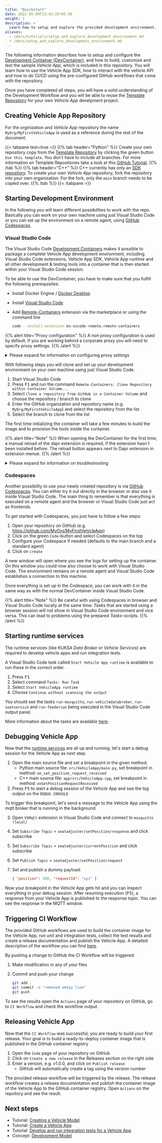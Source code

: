 ```yaml
---
title: "Quickstart"
date: 2022-05-09T13:43:25+05:30
weight: 1
description: >
  Learn how to setup and explore the provided development environment.
aliases:
  - /docs/tutorials/setup_and_explore_development_environment.md
  - /docs/setup_and_explore_development_environment.md
---
```


The following information describes how to setup and configure the [Development Container (DevContainer)](https://code.visualstudio.com/docs/remote/containers), and how to build, customize and test the sample _Vehicle App_, which is included in this repository. You will learn how to use the Vehicle App SDK, how to interact with the vehicle API and how to do CI/CD using the pre-configured GitHub workflows that come with the repository.

Once you have completed all steps, you will have a solid understanding of the Development Workflow and you will be able to reuse the [Template Repository](https://github.com/eclipse-velocitas/vehicle-app-python-template) for your own _Vehicle App_ develpment project.

## Creating Vehicle App Repository

For the orginization and _Vehicle App_ repository the name `MyOrg/MyFirstVehicleApp` is used as a reference during the rest of the document.

{{< tabpane text=true >}}
{{% tab header="Python" %}}
Create your own repository copy from the [Template Repository](https://github.com/eclipse-velocitas/vehicle-app-python-template) by clicking the green button `Use this template`. You don't have to include all branches. For more information on Template Repositories take a look at this [GitHub Tutorial](https://docs.github.com/en/repositories/creating-and-managing-repositories/creating-a-repository-from-a-template#creating-a-repository-from-a-template).
{{% /tab %}}
{{% tab header="C++" %}}
C++ currently has only an [SDK repository](https://github.com/eclipse-velocitas/vehicle-app-cpp-sdk). To create your own _Vehicle App_ repository, fork the repository into your own organization. For the fork, only the `main` branch needs to be copied over.
{{% /tab %}}
{{< /tabpane >}}

## Starting Development Environment

In the following you will learn different possibilities to work with the repo. Basically you can work on your own machine using just Visual Studio Code or you can set up the environment on a remote agent, using [GitHub Codespaces](https://github.com/features/codespaces).

### Visual Studio Code

The Visual Studio Code [Development Containers](https://code.visualstudio.com/docs/remote/create-dev-container#:~:text=%20Create%20a%20development%20container%20%201%20Path,additional%20software%20in%20your%20dev%20container.%20More%20) makes it possible to package a complete Vehicle App development environment, including Visual Studio Code extensions, Vehicle App SDK, Vehicle App runtime and all other development & testing tools into a container that is then started within your Visual Studio Code session.

To be able to use the DevContainer, you have to make sure that you fulfill the following prerequisites:

- Install Docker Engine / [Docker Desktop](https://www.docker.com/products/docker-desktop)
- Install [Visual Studio Code](https://code.visualstudio.com)
- Add [Remote-Containers](https://marketplace.visualstudio.com/items?itemName=ms-vscode-remote.remote-containers) extension via the marketplace or using the command line

  ```bash
  code --install-extension ms-vscode-remote.remote-containers
  ```

{{% alert title="Proxy configuration" %}}
A non proxy configuration is used by default. If you are working behind a corporate proxy you will need to specify proxy settings.
{{% /alert %}}

<details>
<summary>Please expand for information on configuring proxy settings</summary>

A template configuration using proxies exists in `.devcontainer/Dockerfile.Proxy` and by setting the environment variable `DEVCONTAINER_PROXY` to `.Proxy` the file
`.devcontainer/Dockerfile.Proxy` will be used instead of `.devcontainer/Dockerfile`.

The template configuration uses the following default configuration:

```
ENV HTTP_PROXY="http://172.17.0.1:${PROXY_PORT:-3128}"
```

- If your proxy is not available on `172.17.0.1` then you must modify `.devcontainer/Dockerfile.Proxy`.
- If your proxy does not use 3128 as port you can set another port in the environment variable `DEVCONTAINER_PROXY_PORT`

#### Windows

1. Edit environment variables for your account
2. Create an environment variable with name the `DEVCONTAINER_PROXY` and with the value `.Proxy` for your account
   - Don't forget (dot) in value of the environment variable
3. If you are using a different Port than 3128 for your Proxy, you have to set another environment variable as follows:
   - DEVCONTAINER_PROXY_PORT=<PortNumber>
4. Restart Visual Studio Code to pick up the new environment variable

#### macOS & Linux

```
echo "export DEVCONTAINER_PROXY=.Proxy" >> ~/.bash_profile
source ~/.bash_profile
```

### Proxy troubleshooting

If you experience issues during initial DevContainer build and you want to start over, then you want to make sure you clean all images and volumes in Docker Desktop, otherwise cache might be used. Use the Docker Desktop UI to remove all volumes and containers.

Proxy settings in `~/.docker/config.json` will override settings in `.devcontainer/Dockerfile.Proxy`, which can cause problems.
In case the DevContainer is still not working, check if proxy settings are set correctly in the Docker user profile (`~/.docker/config.json`), see [Docker Documentation](https://docs.docker.com/network/proxy/) for more details.
Verify that the `noProxy` setting in `~/.docker/config.json` (if existing) is compatible with the setting of `NO_PROXY` in `.devcontainer/Dockerfile.Proxy`.
The development environment relies on communication to localhost (e.g. localhost, 127.0.0.1) and it is important that the proxy setting is correct so that connections to localhost are not forwarded to the proxy.

</details>

With following steps you will clone and set up your development environment on your own machine using just Visual Studio Code.

1. Start Visual Studio Code
2. Press <kbd>F1</kbd> and run the command `Remote-Containers: Clone Repository within Container Volume...`
3. Select `Clone a repository from GitHub in a Container Volume` and choose the repository / branch to clone
4. Enter the GitHub organization and repository name (e.g. `MyOrg/MyFirstVehicleApp`) and select the repository from the list
5. Select the branch to clone from the list

The first time initializing the container will take a few minutes to build the image and to provision the tools inside the container.
  
{{% alert title="Note" %}}
When opening the DevContainer for the first time, a manual reload of the dapr extension is required, if the extension hasn´t been installed before. The reload button appears next to Dapr extension in extension menue.
{{% /alert %}}

<details>
<summary>Please expand for information on troubleshooting</summary>

> If Visual Studio Code fails to directly clone your repository you can also use a workaround:
>
> 1. clone the repo locally using your favorite Git tooling
> 1. Start Visual Studio Code
> 1. select `Open Folder` from the `File` menu
> 1. open the root of the cloned repo
> 1. a popup appears on the lower left side of Visual Studio Code
> 1. click on `Reopen in Container`
> 1. wait for the container to be set up
>
> If the popup does not appear, you can also hit <kbd>F1</kbd> and run the command `Remote-Containers: Open Folder in Container`

> If the development container fails to build successfully (e.g. due to network issues), then wait for the current build to finish, press <kbd>F1</kbd> and run the command `Remote-Containers: Rebuild Container Without Cache`

The devContainer is using the [docker-in-docker](https://github.com/microsoft/vscode-dev-containers/blob/main/script-library/docs/docker-in-docker.md)-feature to run docker containers within the container. Currently, this feature has the limitation that only one instance of a devContainer with the feature enabled can be running at the same time.

</details>

### Codespaces

Another possibility to use your newly created repository is via [GitHub Codespaces](https://github.com/features/codespaces).
You can either try it out directly in the browser or also use it inside Visual Studio Code. The main thing to remember is that everything is executed on a remote agent and the browser or Visual Studio Code just act as frontends.

To get started with Codespaces, you just have to follow a few steps:

1. Open your repository on GitHub (e.g. <https://github.com/MyOrg/MyFirstVehicleApp>)
1. Click on the green `Code`-button and select Codespaces on the top
1. Configure your Codespace if needed (defaults to the main branch and a standard agent)
1. Click on `create`

A new window will open where you see the logs for setting up the container. On this window you could now also choose to work with Visual Studio Code. The environment remains on a remote agent and Visual Studio Code establishes a connection to this machine.

Once everything is set up in the Codespace, you can work with it in the same way as with the normal DevContainer inside Visual Studio Code.

{{% alert title="Note" %}}
Be careful with using Codespaces in browser and Visual Studio Code locally at the same time: _Tasks_ that are started using a browser session will not show in Visual Studio Code environment and vice versa. This can lead to problems using the prepared _Tasks_-scripts.
{{% /alert %}}

## Starting runtime services

The runtime services (like _KUKSA Data Broker_ or _Vehicle Services_) are required to develop vehicle apps and run integration tests.

A Visual Studio Code task called `Start Vehicle App runtime` is available to run these in the correct order.

1. Press <kbd>F1</kbd>
2. Select command `Tasks: Run Task`
3. Select `Start VehicleApp runtime`
4. Choose `Continue without scanning the output`

You should see the tasks `run-mosquitto`, `run-vehicledatabroker`, `run-seatservice` and `run-feedercan` being executed in the Visual Studio Code output panel.

More information about the tasks are available [here](/docs/run_runtime_services_locally.md).

## Debugging Vehicle App

Now that the [runtime services](#starting-runtime-services) are all up and running, let's start a debug session for the Vehicle App as next step.

1. Open the main source file and set a breakpoint in the given method:
   * Python main source file: `src/VehicleApp/main.py`, set breakpoint in method: `on_set_position_request_received`
   * C++ main source file: `app/src/VehicleApp.cpp`, set breakpoint in method: `onSetPositionRequestReceived`
2. Press <kbd>F5</kbd> to start a debug session of the _Vehicle App_ and see the log output on the `DEBUG CONSOLE`

To trigger this breakpoint, let's send a message to the Vehicle App using the mqtt broker that is running in the background.

3. Open `VSMqtt` extension in Visual Studio Code and connect to `mosquitto (local)`
4. Set `Subscribe Topic` = `seatadjuster/setPosition/response` and click subscribe
5. Set `Subscribe Topic` = `seatadjuster/currentPosition` and click subscribe
6. Set `Publish Topic` = `seatadjuster/setPosition/request`
7. Set and publish a dummy payload:

   ```json
   { "position": 300, "requestId": "xyz" }
   ```
  
Now your breakpoint in the Vehicle App gets hit and you can inspect everything in your debug session. After resuming execution (<kbd>F5</kbd>), a response from your Vehicle App is published to the response topic. You can see the response in the MQTT window.

## Triggering CI Workflow

The provided GitHub workflows are used to build the container image for the Vehicle App, run unit and integration tests, collect the test results and create a release documentation and publish the Vehicle App. A detailed description of the workflow you can find [here](https://github.com/eclipse-velocitas/velocitas-docs/blob/main/docs/vehicle_app_releases.md).
  
By pushing a change to GitHub the CI Workflow will be triggered:

1. Make modification in any of your files
2. Commit and push your change

   ```bash
   git add .
   git commit -m "removed emtpy line"
   git push
   ```

To see the results open the `Actions` page of your repository on GitHub, go to `CI Workflow` and check the workflow output.

## Releasing Vehicle App

Now that the `CI Workflow` was successful, you are ready to build your first release. Your goal is to build a ready-to-deploy container image that is published in the GitHub container registry

1. Open the `Code` page of your repository on GitHub
1. Click on `Create a new release` in the Releases section on the right side
1. Enter a version, e.g. v1.0.0, and click on `Publish release`
   - GitHub will automatically create a tag using the version number

The provided release workflow will be triggered by the release. The release workflow creates a release documentation and publish the container image of the Vehicle App to the GitHub container registry. Open `Actions` on the repoitory and see the result.

## Next steps

- Tutorial: [Creating a Vehicle Model](/docs/tutorials/tutorial_how_to_create_a_vehicle_model.md)
- Tutorial: [Create a Vehicle App](/docs/tutorials/vehicle-app-development)
- Tutorial: [Develop and run integration tests for a Vehicle App](/docs/tutorials/integration_tests.md)
- Concept: [Development Model](/docs/concepts/development-model.md)
